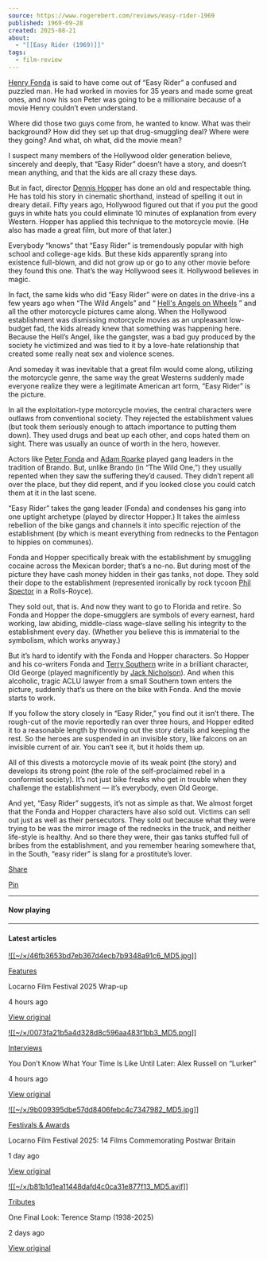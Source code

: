 ```yaml
---
source: https://www.rogerebert.com/reviews/easy-rider-1969
published: 1969-09-28
created: 2025-08-21
about:
  - "[[Easy Rider (1969)]]"
tags:
  - film-review
---
```

[Henry Fonda](https://www.rogerebert.com/cast-and-crew/henry-fonda) is said to have come out of “Easy Rider” a confused and puzzled man. He had worked in movies for 35 years and made some great ones, and now his son Peter was going to be a millionaire because of a movie Henry couldn’t even understand.

Where did those two guys come from, he wanted to know. What was their background? How did they set up that drug-smuggling deal? Where were they going? And what, oh what, did the movie mean?

I suspect many members of the Hollywood older generation believe, sincerely and deeply, that “Easy Rider” doesn’t have a story, and doesn’t mean anything, and that the kids are all crazy these days.

But in fact, director [Dennis Hopper](https://www.rogerebert.com/cast-and-crew/dennis-hopper) has done an old and respectable thing. He has told his story in cinematic shorthand, instead of spelling it out in dreary detail. Fifty years ago, Hollywood figured out that if you put the good guys in white hats you could eliminate 10 minutes of explanation from every Western. Hopper has applied this technique to the motorcycle movie. (He also has made a great film, but more of that later.)

Everybody “knows” that “Easy Rider” is tremendously popular with high school and college-age kids. But these kids apparently sprang into existence full-blown, and did not grow up or go to any other movie before they found this one. That’s the way Hollywood sees it. Hollywood believes in magic.

In fact, the same kids who did “Easy Rider” were on dates in the drive-ins a few years ago when “The Wild Angels” and “ [Hell's Angels on Wheels](https://www.rogerebert.com/reviews/hells-angels-on-wheels-1967) ” and all the other motorcycle pictures came along. When the Hollywood establishment was dismissing motorcycle movies as an unpleasant low-budget fad, the kids already knew that something was happening here. Because the Hell’s Angel, like the gangster, was a bad guy produced by the society he victimized and was tied to it by a love-hate relationship that created some really neat sex and violence scenes.

And someday it was inevitable that a great film would come along, utilizing the motorcycle genre, the same way the great Westerns suddenly made everyone realize they were a legitimate American art form, “Easy Rider” is the picture.

In all the exploitation-type motorcycle movies, the central characters were outlaws from conventional society. They rejected the establishment values (but took them seriously enough to attach importance to putting them down). They used drugs and beat up each other, and cops hated them on sight. There was usually an ounce of worth in the hero, however.

Actors like [Peter Fonda](https://www.rogerebert.com/cast-and-crew/peter-fonda) and [Adam Roarke](https://www.rogerebert.com/cast-and-crew/adam-roarke) played gang leaders in the tradition of Brando. But, unlike Brando (in “The Wild One,”) they usually repented when they saw the suffering they’d caused. They didn’t repent all over the place, but they did repent, and if you looked close you could catch them at it in the last scene.

“Easy Rider” takes the gang leader (Fonda) and condenses his gang into one uptight archetype (played by director Hopper.) It takes the aimless rebellion of the bike gangs and channels it into specific rejection of the establishment (by which is meant everything from rednecks to the Pentagon to hippies on communes).

Fonda and Hopper specifically break with the establishment by smuggling cocaine across the Mexican border; that’s a no-no. But during most of the picture they have cash money hidden in their gas tanks, not dope. They sold their dope to the establishment (represented ironically by rock tycoon [Phil Spector](https://www.rogerebert.com/cast-and-crew/phil-spector) in a Rolls-Royce).

They sold out, that is. And now they want to go to Florida and retire. So Fonda and Hopper the dope-smugglers are symbols of every earnest, hard working, law abiding, middle-class wage-slave selling his integrity to the establishment every day. (Whether you believe this is immaterial to the symbolism, which works anyway.)

But it’s hard to identify with the Fonda and Hopper characters. So Hopper and his co-writers Fonda and [Terry Southern](https://www.rogerebert.com/cast-and-crew/terry-southern) write in a brilliant character, Old George (played magnificently by [Jack Nicholson](https://www.rogerebert.com/cast-and-crew/jack-nicholson)). And when this alcoholic, tragic ACLU lawyer from a small Southern town enters the picture, suddenly that’s us there on the bike with Fonda. And the movie starts to work.

If you follow the story closely in “Easy Rider,” you find out it isn’t there. The rough-cut of the movie reportedly ran over three hours, and Hopper edited it to a reasonable length by throwing out the story details and keeping the rest. So the heroes are suspended in an invisible story, like falcons on an invisible current of air. You can’t see it, but it holds them up.

All of this divests a motorcycle movie of its weak point (the story) and develops its strong point (the role of the self-proclaimed rebel in a conformist society). It’s not just bike freaks who get in trouble when they challenge the establishment — it’s everybody, even Old George.

And yet, “Easy Rider” suggests, it’s not as simple as that. We almost forget that the Fonda and Hopper characters have also sold out. Victims can sell out just as well as their persecutors. They sold out because what they were trying to be was the mirror image of the rednecks in the truck, and neither life-style is healthy. And so there they were, their gas tanks stuffed full of bribes from the establishment, and you remember hearing somewhere that, in the South, “easy rider” is slang for a prostitute’s lover.

[Share](https://www.linkedin.com/cws/share?url=https%3A%2F%2Fwww.rogerebert.com%2Freviews%2Feasy-rider-1969)

[Pin](https://pinterest.com/pin/create/button/?url=https%3A%2F%2Fwww.rogerebert.com%2Freviews%2Feasy-rider-1969)

---

#### Now playing

---

#### Latest articles

[![[~/×/46fb3653bd7eb367d4ecb7b9348a91c6_MD5.jpg]]](https://www.rogerebert.com/features/locarno-film-festival-2025-wrap-up)

[Features](https://www.rogerebert.com/features/locarno-film-festival-2025-wrap-up)

Locarno Film Festival 2025 Wrap-up

4 hours ago

[View original](https://www.rogerebert.com/features/locarno-film-festival-2025-wrap-up)

[![[~/×/0073fa21b5a4d328d8c596aa483f1bb3_MD5.png]]](https://www.rogerebert.com/interviews/alex-russell-lurker-interview)

[Interviews](https://www.rogerebert.com/interviews/alex-russell-lurker-interview)

You Don’t Know What Your Time Is Like Until Later: Alex Russell on “Lurker”

4 hours ago

[View original](https://www.rogerebert.com/interviews/alex-russell-lurker-interview)

[![[~/×/9b009395dbe57dd8406febc4c7347982_MD5.jpg]]](https://www.rogerebert.com/festivals/locarno-film-festival-202514-films-commemorating-postwar-britain)

[Festivals & Awards](https://www.rogerebert.com/festivals/locarno-film-festival-202514-films-commemorating-postwar-britain)

Locarno Film Festival 2025: 14 Films Commemorating Postwar Britain

1 day ago

[View original](https://www.rogerebert.com/festivals/locarno-film-festival-202514-films-commemorating-postwar-britain)

[![[~/×/b81b1d1ea11448dafd4c0ca31e877f13_MD5.avif]]](https://www.rogerebert.com/tributes/terence-stamp-obituary)

[Tributes](https://www.rogerebert.com/tributes/terence-stamp-obituary)

One Final Look: Terence Stamp (1938-2025)

2 days ago

[View original](https://www.rogerebert.com/tributes/terence-stamp-obituary)